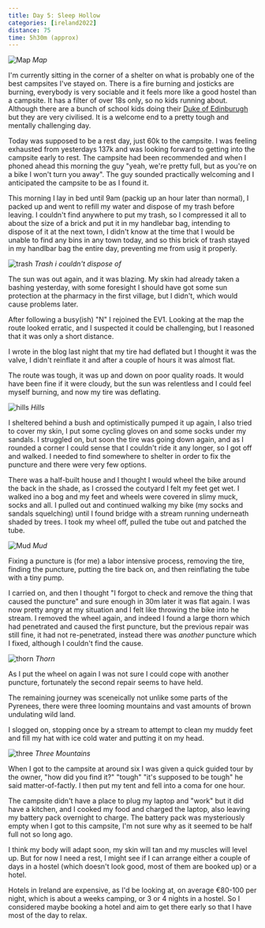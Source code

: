 ```yaml
--- 
title: Day 5: Sleep Hollow
categories: [ireland2022]
distance: 75
time: 5h30m (approx)
---
```


![Map](/images/ireland2022/20220810_map.jpg) 
*Map*

I'm currently sitting in the corner of a shelter on what is probably one of
the best campsites I've stayed on. There is a fire burning and josticks are
burning, everybody is very sociable and it feels more like a good hostel
than a campsite. It has a filter of over 18s only, so no kids running about.
Although there are a bunch of school kids doing their [Duke of
Edinburugh](https://www.dofe.org/) but they are very civilised. It is a
welcome end to a pretty tough and mentally challenging day.

Today was supposed to be a rest day, just 60k to the campsite. I was feeling
exhausted from yesterdays 137k and was looking forward to getting into the
campsite early to rest. The campsite had been recommended and when I phoned
ahead this morning the guy "yeah, we're pretty full, but as you're on a bike I
won't turn you away". The guy sounded practically welcoming and I anticipated
the campsite to be as I found it.

This morning I lay in bed until 9am (packig up an hour later than normal), I
packed up and went to refill my water and dispose of my trash before leaving.
I couldn't find anywhere to put my trash, so I compressed it all to about the
size of a brick and put it in my handlebar bag, intending to dispose of it at
the next town, I didn't know at the time that I would be unable to find any
bins in any town today, and so this brick of trash stayed in my handlbar bag
the entire day, preventing me from usig it properly.

![trash](/images/ireland2022/20220810_trash.jpg) 
*Trash i couldn't dispose of*

The sun was out again, and it was blazing. My skin had already taken a bashing
yesterday, with some foresight I should have got some sun protection at the
pharmacy in the first village, but I didn't, which would cause problems later.

After following a busy(ish) "N" I rejoined the EV1. Looking at the map the
route looked erratic, and I suspected it could be challenging, but I reasoned
that it was only a short distance.

I wrote in the blog last night that my tire had deflated but I thought it was
the valve, I didn't reinflate it and after a couple of hours it was almost flat.

The route was tough, it was up and down on poor quality roads. It would have
been fine if it were cloudy, but the sun was relentless and I could feel
myself burning, and now my tire was deflating.

![hills](/images/ireland2022/20220810_hills.jpg) 
*Hills*

I sheltered behind a bush and optimistically pumped it up again, I also tried
to cover my skin, I put some cycling gloves on and some socks under my
sandals. I struggled on, but soon the tire was going down again, and as I
rounded a corner I could sense that I couldn't ride it any longer, so I got
off and walked. I needed to find somewhere to shelter in order to fix the
puncture and there were very few options.

There was a half-built house and I thought I would wheel the bike around the
back in the shade, as I crossed the coutyard I felt my feet get wet. I walked
ino a bog and my feet and wheels were covered in slimy muck, socks and all. I
pulled out and continued walking my bike (my socks and sandals squelching) 
until I found bridge with a stream running underneath shaded by trees. I took
my wheel off, pulled the tube out and patched the tube.

![Mud](/images/ireland2022/20220810_mud.jpg) 
*Mud*


Fixing a puncture is (for me) a labor intensive process, removing the tire,
finding the puncture, putting the tire back on, and then reinflating the tube
with a tiny pump.

I carried on, and then I thought "I forgot to check and remove the thing that
caused the puncture" and sure enough in 30m later it was flat again. I was now
pretty angry at my situation and I felt like throwing the bike into he stream. I
removed the wheel again, and indeed I found a large thorn which had
penetrated and caused the first puncture, but the previous repair was still
fine, it had not re-penetrated, instead there was _another_ puncture which I
fixed, although I couldn't find the cause.

![thorn](/images/ireland2022/20220810_thorn.jpg) 
*Thorn*

As I put the wheel on again I was not sure I could cope with another puncture,
fortunately the second repair seems to have held.

The remaining journey was sceneically not unlike some parts of the Pyrenees,
there were three looming mountains and vast amounts of brown undulating wild
land.

I slogged on, stopping once by a stream to attempt to clean my muddy feet and
fill my hat with ice cold water and putting it on my head.

![three](/images/ireland2022/20220810_three.jpg) 
*Three Mountains*

When I got to the campsite at around six I was given a quick guided tour by
the owner, "how did you find it?" "tough" "it's supposed to be tough" he said
matter-of-factly. I then put my tent and fell into a coma for one hour.

The campsite didn't have a place to plug my laptop and "work" but it did have
a kitchen, and I cooked my food and charged the laptop, also leaving my
battery pack overnight to charge. The battery pack was mysteriously empty when
I got to this campsite, I'm not sure why as it seemed to be half full not so
long ago.

I think my body will adapt soon, my skin will tan and my muscles will level
up. But for now I need a rest, I might see if I can arrange either a couple of
days in a hostel (which doesn't look good, most of them are booked up) or a
hotel.

Hotels in Ireland are expensive, as I'd be looking at, on average €80-100 per
night, which is about a weeks camping, or 3 or 4 nights in a hostel. So I
considered maybe booking a hotel and aim to get there early so that I have
most of the day to relax.
